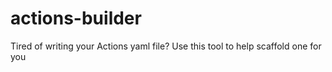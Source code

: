 # actions-builder
Tired of writing your Actions yaml file? Use this tool to help scaffold one for you
